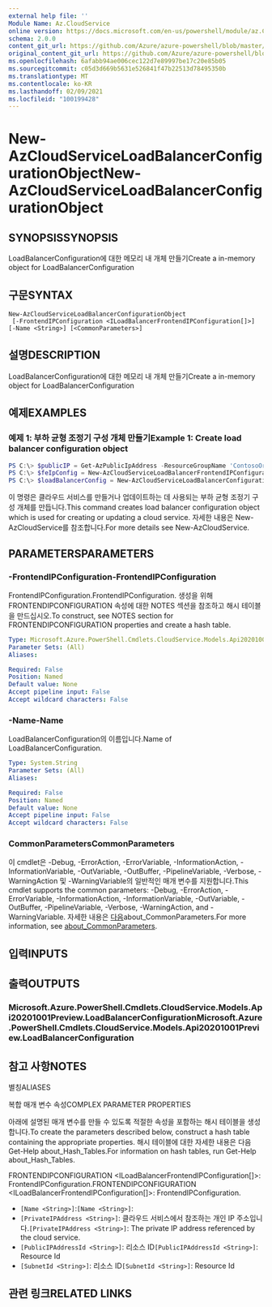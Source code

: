 ```yaml
---
external help file: ''
Module Name: Az.CloudService
online version: https://docs.microsoft.com/en-us/powershell/module/az.CloudService/new-AzCloudServiceLoadBalancerConfigurationObject
schema: 2.0.0
content_git_url: https://github.com/Azure/azure-powershell/blob/master/src/CloudService/help/New-AzCloudServiceLoadBalancerConfigurationObject.md
original_content_git_url: https://github.com/Azure/azure-powershell/blob/master/src/CloudService/help/New-AzCloudServiceLoadBalancerConfigurationObject.md
ms.openlocfilehash: 6afabb94ae006cec122d7e89997be17c20e85b05
ms.sourcegitcommit: c05d3d669b5631e526841f47b22513d78495350b
ms.translationtype: MT
ms.contentlocale: ko-KR
ms.lasthandoff: 02/09/2021
ms.locfileid: "100199428"
---
```

# <span data-ttu-id="6f1bf-101">New-AzCloudServiceLoadBalancerConfigurationObject</span><span class="sxs-lookup"><span data-stu-id="6f1bf-101">New-AzCloudServiceLoadBalancerConfigurationObject</span></span>

## <span data-ttu-id="6f1bf-102">SYNOPSIS</span><span class="sxs-lookup"><span data-stu-id="6f1bf-102">SYNOPSIS</span></span>
<span data-ttu-id="6f1bf-103">LoadBalancerConfiguration에 대한 메모리 내 개체 만들기</span><span class="sxs-lookup"><span data-stu-id="6f1bf-103">Create a in-memory object for LoadBalancerConfiguration</span></span>

## <span data-ttu-id="6f1bf-104">구문</span><span class="sxs-lookup"><span data-stu-id="6f1bf-104">SYNTAX</span></span>

```
New-AzCloudServiceLoadBalancerConfigurationObject
 [-FrontendIPConfiguration <ILoadBalancerFrontendIPConfiguration[]>] [-Name <String>] [<CommonParameters>]
```

## <span data-ttu-id="6f1bf-105">설명</span><span class="sxs-lookup"><span data-stu-id="6f1bf-105">DESCRIPTION</span></span>
<span data-ttu-id="6f1bf-106">LoadBalancerConfiguration에 대한 메모리 내 개체 만들기</span><span class="sxs-lookup"><span data-stu-id="6f1bf-106">Create a in-memory object for LoadBalancerConfiguration</span></span>

## <span data-ttu-id="6f1bf-107">예제</span><span class="sxs-lookup"><span data-stu-id="6f1bf-107">EXAMPLES</span></span>

### <span data-ttu-id="6f1bf-108">예제 1: 부하 균형 조정기 구성 개체 만들기</span><span class="sxs-lookup"><span data-stu-id="6f1bf-108">Example 1: Create load balancer configuration object</span></span>
```powershell
PS C:\> $publicIP = Get-AzPublicIpAddress -ResourceGroupName 'ContosoOrg' -Name 'ContosoPublicIP'
PS C:\> $feIpConfig = New-AzCloudServiceLoadBalancerFrontendIPConfigurationObject -Name 'ContosoFe' -PublicIPAddressId $publicIP.Id
PS C:\> $loadBalancerConfig = New-AzCloudServiceLoadBalancerConfigurationObject -Name 'ContosoLB' -FrontendIPConfiguration $feIpConfig
```

<span data-ttu-id="6f1bf-109">이 명령은 클라우드 서비스를 만들거나 업데이트하는 데 사용되는 부하 균형 조정기 구성 개체를 만듭니다.</span><span class="sxs-lookup"><span data-stu-id="6f1bf-109">This command creates load balancer configuration object which is used for creating or updating a cloud service.</span></span>
<span data-ttu-id="6f1bf-110">자세한 내용은 New-AzCloudService를 참조합니다.</span><span class="sxs-lookup"><span data-stu-id="6f1bf-110">For more details see New-AzCloudService.</span></span>

## <span data-ttu-id="6f1bf-111">PARAMETERS</span><span class="sxs-lookup"><span data-stu-id="6f1bf-111">PARAMETERS</span></span>

### <span data-ttu-id="6f1bf-112">-FrontendIPConfiguration</span><span class="sxs-lookup"><span data-stu-id="6f1bf-112">-FrontendIPConfiguration</span></span>
<span data-ttu-id="6f1bf-113">FrontendIPConfiguration.</span><span class="sxs-lookup"><span data-stu-id="6f1bf-113">FrontendIPConfiguration.</span></span>
<span data-ttu-id="6f1bf-114">생성을 위해 FRONTENDIPCONFIGURATION 속성에 대한 NOTES 섹션을 참조하고 해시 테이블을 만드십시오.</span><span class="sxs-lookup"><span data-stu-id="6f1bf-114">To construct, see NOTES section for FRONTENDIPCONFIGURATION properties and create a hash table.</span></span>

```yaml
Type: Microsoft.Azure.PowerShell.Cmdlets.CloudService.Models.Api20201001Preview.ILoadBalancerFrontendIPConfiguration[]
Parameter Sets: (All)
Aliases:

Required: False
Position: Named
Default value: None
Accept pipeline input: False
Accept wildcard characters: False
```

### <span data-ttu-id="6f1bf-115">-Name</span><span class="sxs-lookup"><span data-stu-id="6f1bf-115">-Name</span></span>
<span data-ttu-id="6f1bf-116">LoadBalancerConfiguration의 이름입니다.</span><span class="sxs-lookup"><span data-stu-id="6f1bf-116">Name of LoadBalancerConfiguration.</span></span>

```yaml
Type: System.String
Parameter Sets: (All)
Aliases:

Required: False
Position: Named
Default value: None
Accept pipeline input: False
Accept wildcard characters: False
```

### <span data-ttu-id="6f1bf-117">CommonParameters</span><span class="sxs-lookup"><span data-stu-id="6f1bf-117">CommonParameters</span></span>
<span data-ttu-id="6f1bf-118">이 cmdlet은 -Debug, -ErrorAction, -ErrorVariable, -InformationAction, -InformationVariable, -OutVariable, -OutBuffer, -PipelineVariable, -Verbose, -WarningAction 및 -WarningVariable의 일반적인 매개 변수를 지원합니다.</span><span class="sxs-lookup"><span data-stu-id="6f1bf-118">This cmdlet supports the common parameters: -Debug, -ErrorAction, -ErrorVariable, -InformationAction, -InformationVariable, -OutVariable, -OutBuffer, -PipelineVariable, -Verbose, -WarningAction, and -WarningVariable.</span></span> <span data-ttu-id="6f1bf-119">자세한 내용은 [다음](http://go.microsoft.com/fwlink/?LinkID=113216)about_CommonParameters.</span><span class="sxs-lookup"><span data-stu-id="6f1bf-119">For more information, see [about_CommonParameters](http://go.microsoft.com/fwlink/?LinkID=113216).</span></span>

## <span data-ttu-id="6f1bf-120">입력</span><span class="sxs-lookup"><span data-stu-id="6f1bf-120">INPUTS</span></span>

## <span data-ttu-id="6f1bf-121">출력</span><span class="sxs-lookup"><span data-stu-id="6f1bf-121">OUTPUTS</span></span>

### <span data-ttu-id="6f1bf-122">Microsoft.Azure.PowerShell.Cmdlets.CloudService.Models.Api20201001Preview.LoadBalancerConfiguration</span><span class="sxs-lookup"><span data-stu-id="6f1bf-122">Microsoft.Azure.PowerShell.Cmdlets.CloudService.Models.Api20201001Preview.LoadBalancerConfiguration</span></span>

## <span data-ttu-id="6f1bf-123">참고 사항</span><span class="sxs-lookup"><span data-stu-id="6f1bf-123">NOTES</span></span>

<span data-ttu-id="6f1bf-124">별칭</span><span class="sxs-lookup"><span data-stu-id="6f1bf-124">ALIASES</span></span>

<span data-ttu-id="6f1bf-125">복합 매개 변수 속성</span><span class="sxs-lookup"><span data-stu-id="6f1bf-125">COMPLEX PARAMETER PROPERTIES</span></span>

<span data-ttu-id="6f1bf-126">아래에 설명된 매개 변수를 만들 수 있도록 적절한 속성을 포함하는 해시 테이블을 생성합니다.</span><span class="sxs-lookup"><span data-stu-id="6f1bf-126">To create the parameters described below, construct a hash table containing the appropriate properties.</span></span> <span data-ttu-id="6f1bf-127">해시 테이블에 대한 자세한 내용은 다음 Get-Help about_Hash_Tables.</span><span class="sxs-lookup"><span data-stu-id="6f1bf-127">For information on hash tables, run Get-Help about_Hash_Tables.</span></span>


<span data-ttu-id="6f1bf-128">FRONTENDIPCONFIGURATION <ILoadBalancerFrontendIPConfiguration[]>: FrontendIPConfiguration.</span><span class="sxs-lookup"><span data-stu-id="6f1bf-128">FRONTENDIPCONFIGURATION <ILoadBalancerFrontendIPConfiguration[]>: FrontendIPConfiguration.</span></span>
  - <span data-ttu-id="6f1bf-129">`[Name <String>]`:</span><span class="sxs-lookup"><span data-stu-id="6f1bf-129">`[Name <String>]`:</span></span> 
  - <span data-ttu-id="6f1bf-130">`[PrivateIPAddress <String>]`: 클라우드 서비스에서 참조하는 개인 IP 주소입니다.</span><span class="sxs-lookup"><span data-stu-id="6f1bf-130">`[PrivateIPAddress <String>]`: The private IP address referenced by the cloud service.</span></span>
  - <span data-ttu-id="6f1bf-131">`[PublicIPAddressId <String>]`: 리소스 ID</span><span class="sxs-lookup"><span data-stu-id="6f1bf-131">`[PublicIPAddressId <String>]`: Resource Id</span></span>
  - <span data-ttu-id="6f1bf-132">`[SubnetId <String>]`: 리소스 ID</span><span class="sxs-lookup"><span data-stu-id="6f1bf-132">`[SubnetId <String>]`: Resource Id</span></span>

## <span data-ttu-id="6f1bf-133">관련 링크</span><span class="sxs-lookup"><span data-stu-id="6f1bf-133">RELATED LINKS</span></span>

